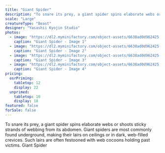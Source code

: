 ```yaml
---
title: "Giant Spider"
description: "To snare its prey, a giant spider spins elaborate webs or shoots sticky strands of webbing from its abdomen. Giant spiders are most commonly found underground, making their lairs on ceilings or in dark, web-filled crevices. Such lairs are often festooned with web cocoons holding past victims. Giant Spider"
scale: "Large"
creatureType: "Beast"
designer: "Yasashii Kyojin Studio"
photos:
  - image: "https://dl2.myminifactory.com/object-assets/6638ad0d962425.19704583/images/720X720-giant-spider-02-b.jpg"
    caption: "Giant Spider - Image 1"
  - image: "https://dl2.myminifactory.com/object-assets/6638ad0d962425.19704583/images/720X720-giant-spider-02-scale.jpg"
    caption: "Giant Spider - Image 2"
  - image: "https://dl2.myminifactory.com/object-assets/6638ad0d962425.19704583/images/720X720-giant-spider-02-c.jpg"
    caption: "Giant Spider - Image 3"
  - image: "https://dl2.myminifactory.com/object-assets/6638ad0d962425.19704583/images/720X720-giant-spider-02-a.jpg"
    caption: "Giant Spider - Image 4"
pricing:
  osrPriming:
    tabletop: 12
    display: 22
  unprimed:
    tabletop: 10
    display: 18
featured: false
forSale: false
---
```


To snare its prey, a giant spider spins elaborate webs or shoots sticky strands of webbing from its abdomen. Giant spiders are most commonly found underground, making their lairs on ceilings or in dark, web-filled crevices. Such lairs are often festooned with web cocoons holding past victims. Giant Spider